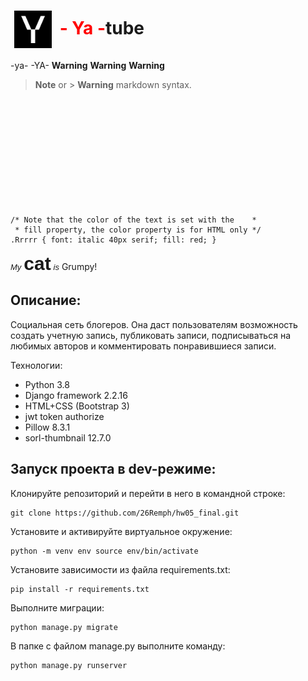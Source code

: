 <div>
    <h1>
        <img hspace="6px" align="center" src="./yatube/static/img/logo.png" width="60"/>
        <span style="color:red">- Ya -</span><span>tube</span>
    </h1>
</div>

-ya-
-YA-
__Warning__
__Warning__
__Warning__
> __Note__ or > __Warning__ markdown syntax.

<svg viewBox="0 0 240 80" xmlns="http://www.w3.org/2000/svg">
  <style>
    .small { font: italic 13px sans-serif; }
    .heavy { font: bold 30px sans-serif; }

    /* Note that the color of the text is set with the    *
     * fill property, the color property is for HTML only */
    .Rrrrr { font: italic 40px serif; fill: red; }
  </style>

  <text x="20" y="35" class="small">My</text>
  <text x="40" y="35" class="heavy">cat</text>
  <text x="55" y="55" class="small">is</text>
  <text x="65" y="55" class="Rrrrr">Grumpy!</text>
</svg>


## Описание:
Социальная сеть блогеров. Она даст пользователям возможность создать учетную запись, публиковать записи, подписываться на любимых авторов и комментировать понравившиеся записи.

Технологии:
* Python 3.8
* Django framework 2.2.16
* HTML+CSS (Bootstrap 3)
* jwt token authorize
* Pillow 8.3.1
* sorl-thumbnail 12.7.0

## Запуск проекта в dev-режиме:

Клонируйте репозиторий и перейти в него в командной строке: 

    git clone https://github.com/26Remph/hw05_final.git

Установите и активируйте виртуальное окружение: 

    python -m venv env source env/bin/activate

Установите зависимости из файла requirements.txt:   
    
    pip install -r requirements.txt

Выполните миграции: 

    python manage.py migrate

В папке с файлом manage.py выполните команду:  

    python manage.py runserver
